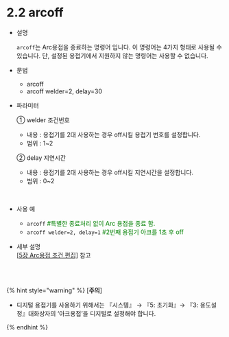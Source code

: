 ﻿# 2.2 arcoff


- 설명 
    
    ```arcoff```는 Arc용접을 종료하는 명령어 입니다. 이 명령어는 4가지 형태로 사용될 수 있습니다. 단, 설정된 용접기에서 지원하지 않는 명령어는 사용할 수 없습니다.



- 문법
  
    - arcoff  
    - arcoff welder=2, delay=30

- 파라미터
  
   ① welder 조건번호
     - 내용 : 용접기를 2대 사용하는 경우 off시킬 용접기 번호를 설정합니다.
     - 범위 : 1~2
  
   ② delay 지연시간
     - 내용 : 용접기를 2대 사용하는 경우 off시킬 지연시간을 설정합니다.
     - 범위 : 0~2
</br>  

- 사용 예
  
   - ```arcoff``` <span style="color:green"> #특별한 종료처리 없이 Arc 용접을 종료 함.</span>
   - ```arcoff welder=2, delay=1``` <span style="color:green">#2번째 용접기 아크를 1초 후 off </span>

- 세부 설명  
  [[5장 Arc용접 조건 편집]](../5_Condition_editing/README.md) 참고


</br>
</br>

{% hint style="warning" %}
[**주의**]   
 -	디지털 용접기를 사용하기 위해서는 『시스템』 → 『5: 초기화』→ 『3: 용도설정』대화상자의 ‘아크용접’을 디지털로 설정해야 합니다.

{% endhint %}